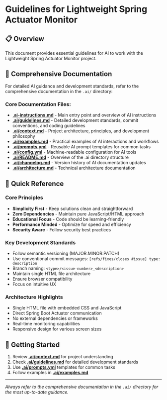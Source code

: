 # Guidelines for Lightweight Spring Actuator Monitor

## 📋 Overview
This document provides essential guidelines for AI to work with the Lightweight Spring Actuator Monitor project.

## 🔗 Comprehensive Documentation
For detailed AI guidance and development standards, refer to the comprehensive documentation in the `.ai/` directory:

### Core Documentation Files:
- **[.ai-instructions.md](./../.ai-instructions.md)** - Main entry point and overview of AI instructions
- **[.ai/guidelines.md](./../.ai/guidelines.md)** - Detailed development standards, commit conventions, and coding guidelines
- **[.ai/context.md](./../.ai/context.md)** - Project architecture, principles, and development philosophy
- **[.ai/examples.md](./../.ai/examples.md)** - Practical examples of AI interactions and workflows
- **[.ai/prompts.yml](./../.ai/prompts.yml)** - Reusable AI prompt templates for common tasks
- **[.ai/config.yml](./../.ai/config.yml)** - Machine-readable configuration for AI tools
- **[.ai/README.md](./../.ai/README.md)** - Overview of the .ai directory structure
- **[.ai/changelog.md](./../.ai/changelog.md)** - Version history of AI documentation updates
- **[.ai/architecture.md](./../.ai/architecture.md)** - Technical architecture documentation

## 🎯 Quick Reference

### Core Principles
- **Simplicity First** - Keep solutions clean and straightforward
- **Zero Dependencies** - Maintain pure JavaScript/HTML approach
- **Educational Focus** - Code should be learning-friendly
- **Performance Minded** - Optimize for speed and efficiency
- **Security Aware** - Follow security best practices

### Key Development Standards
- Follow semantic versioning (MAJOR.MINOR.PATCH)
- Use conventional commit messages: `[refs/fixes/closes #issue] type: description`
- Branch naming: `<type>/<issue-number>_<description>`
- Maintain single HTML file architecture
- Ensure browser compatibility
- Focus on intuitive UX

### Architecture Highlights
- Single HTML file with embedded CSS and JavaScript
- Direct Spring Boot Actuator communication
- No external dependencies or frameworks
- Real-time monitoring capabilities
- Responsive design for various screen sizes

## 🚀 Getting Started
1. Review **[.ai/context.md](./../.ai/context.md)** for project understanding
2. Check **[.ai/guidelines.md](./../.ai/guidelines.md)** for detailed development standards
3. Use **[.ai/prompts.yml](./../.ai/prompts.yml)** templates for common tasks
4. Follow examples in **[.ai/examples.md](./../.ai/examples.md)**

---
*Always refer to the comprehensive documentation in the `.ai/` directory for the most up-to-date guidance.*
